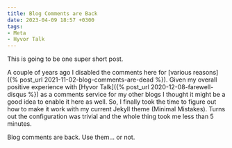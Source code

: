 ```yaml
---
title: Blog Comments are Back
date: 2023-04-09 18:57 +0300
tags:
- Meta
- Hyvor Talk
---
```


This is going to be one super short post.

A couple of years ago I disabled the comments here for [various reasons]({% post_url 2021-11-02-blog-comments-are-dead %}). Given my overall positive experience with [Hyvor Talk]({% post_url 2020-12-08-farewell-disqus %}) as a comments service for my other blogs I thought it might be a good idea to enable it here as well. So, I finally took the time to figure out how to make it work with my current Jekyll theme (Minimal Mistakes). Turns out the configuration was trivial and the whole thing took me less than 5 minutes.

Blog comments are back. Use them... or not.
